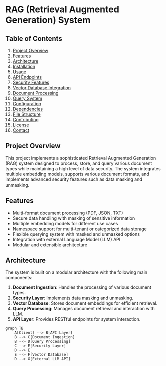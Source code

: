# RAG (Retrieval Augmented Generation) System

## Table of Contents
1. [Project Overview](#project-overview)
2. [Features](#features)
3. [Architecture](#architecture)
4. [Installation](#installation)
5. [Usage](#usage)
6. [API Endpoints](#api-endpoints)
7. [Security Features](#security-features)
8. [Vector Database Integration](#vector-database-integration)
9. [Document Processing](#document-processing)
10. [Query System](#query-system)
11. [Configuration](#configuration)
12. [Dependencies](#dependencies)
13. [File Structure](#file-structure)
14. [Contributing](#contributing)
15. [License](#license)
16. [Contact](#contact)

## Project Overview

This project implements a sophisticated Retrieval Augmented Generation (RAG) system designed to process, store, and query various document types while maintaining a high level of data security. The system integrates multiple embedding models, supports various document formats, and implements advanced security features such as data masking and unmasking.

## Features

- Multi-format document processing (PDF, JSON, TXT)
- Secure data handling with masking of sensitive information
- Multiple embedding models for different use cases
- Namespace support for multi-tenant or categorized data storage
- Flexible querying system with masked and unmasked options
- Integration with external Language Model (LLM) API
- Modular and extensible architecture

## Architecture

The system is built on a modular architecture with the following main components:

1. **Document Ingestion**: Handles the processing of various document types.
2. **Security Layer**: Implements data masking and unmasking.
3. **Vector Database**: Stores document embeddings for efficient retrieval.
4. **Query Processing**: Manages document retrieval and interaction with LLM.
5. **API Layer**: Provides RESTful endpoints for system interaction.

```mermaid
graph TB
    A[Client] --> B[API Layer]
    B --> C[Document Ingestion]
    B --> D[Query Processing]
    C --> E[Security Layer]
    D --> E
    E --> F[Vector Database]
    D --> G[External LLM API]